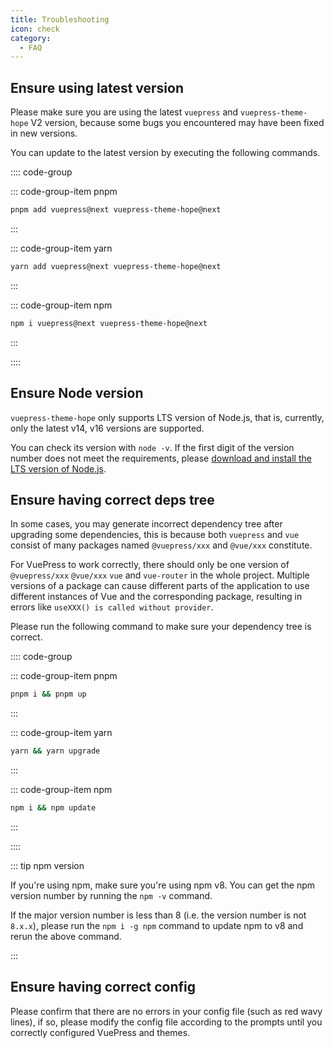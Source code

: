 ```yaml
---
title: Troubleshooting
icon: check
category:
  - FAQ
---
```


## Ensure using latest version

Please make sure you are using the latest `vuepress` and `vuepress-theme-hope` V2 version, because some bugs you encountered may have been fixed in new versions.

You can update to the latest version by executing the following commands.

:::: code-group

::: code-group-item pnpm

```bash
pnpm add vuepress@next vuepress-theme-hope@next
```

:::

::: code-group-item yarn

```bash
yarn add vuepress@next vuepress-theme-hope@next
```

:::

::: code-group-item npm

```bash
npm i vuepress@next vuepress-theme-hope@next
```

:::

::::

## Ensure Node version

`vuepress-theme-hope` only supports LTS version of Node.js, that is, currently, only the latest v14, v16 versions are supported.

You can check its version with `node -v`. If the first digit of the version number does not meet the requirements, please [download and install the LTS version of Node.js](../cookbook/tutorial/env.md#nodejs).

## Ensure having correct deps tree

In some cases, you may generate incorrect dependency tree after upgrading some dependencies, this is because both `vuepress` and `vue` consist of many packages named `@vuepress/xxx` and `@vue/xxx` constitute.

For VuePress to work correctly, there should only be one version of `@vuepress/xxx` `@vue/xxx` `vue` and `vue-router` in the whole project. Multiple versions of a package can cause different parts of the application to use different instances of Vue and the corresponding package, resulting in errors like `useXXX() is called without provider`.

Please run the following command to make sure your dependency tree is correct.

:::: code-group

::: code-group-item pnpm

```bash
pnpm i && pnpm up
```

:::

::: code-group-item yarn

```bash
yarn && yarn upgrade
```

:::

::: code-group-item npm

```bash
npm i && npm update
```

:::

::::

::: tip npm version

If you're using npm, make sure you're using npm v8. You can get the npm version number by running the `npm -v` command.

If the major version number is less than 8 (i.e. the version number is not `8.x.x`), please run the `npm i -g npm` command to update npm to v8 and rerun the above command.

:::

## Ensure having correct config

Please confirm that there are no errors in your config file (such as red wavy lines), if so, please modify the config file according to the prompts until you correctly configured VuePress and themes.
